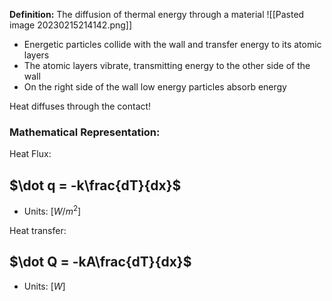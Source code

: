 **Definition:** The diffusion of thermal energy through a material
![[Pasted image 20230215214142.png]]
- Energetic particles collide with the wall and transfer energy to its atomic layers
- The atomic layers vibrate, transmitting energy to the other side of the wall
- On the right side of the wall low energy particles absorb energy

Heat diffuses through the contact!

### Mathematical Representation:
Heat Flux:
## $\dot q = -k\frac{dT}{dx}$ 
- Units: $[W/m^2]$

Heat transfer:
## $\dot Q = -kA\frac{dT}{dx}$
- Units: $[W]$




